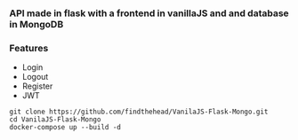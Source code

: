 ### API made in flask with a frontend in vanillaJS and and database in MongoDB ###

### Features ###


- Login
- Logout
- Register
- JWT



```
git clone https://github.com/findthehead/VanilaJS-Flask-Mongo.git
cd VanilaJS-Flask-Mongo
docker-compose up --build -d
```
